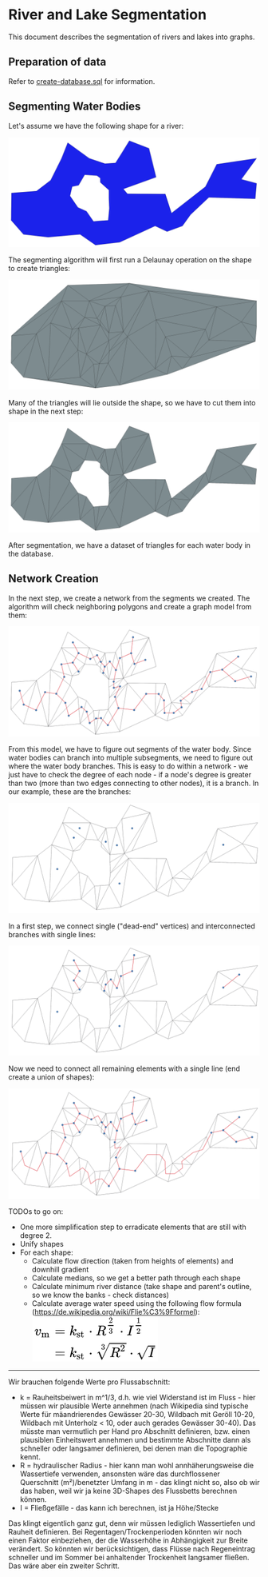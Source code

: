 # River and Lake Segmentation

This document describes the segmentation of rivers and lakes into graphs.

## Preparation of data

Refer to [create-database.sql](..%2Fexamples%2Fcreate-database.sql) for information.


## Segmenting Water Bodies

Let's assume we have the following shape for a river:

![01_water_body.png](img%2F01_water_body.png)

The segmenting algorithm will first run a Delaunay operation on the shape to create triangles:

![02_delaunay_triangles.png](img%2F02_delaunay_triangles.png)

Many of the triangles will lie outside the shape, so we have to cut them into shape in the next step:

![03_delaunay_cut_to_shape.png](img%2F03_delaunay_cut_to_shape.png)

After segmentation, we have a dataset of triangles for each water body in the database.


## Network Creation

In the next step, we create a network from the segments we created. The algorithm will check neighboring
polygons and create a graph model from them:

![04_graph_model_of_triangles.png](img%2F04_graph_model_of_triangles.png)

From this model, we have to figure out segments of the water body. Since water bodies can branch into
multiple subsegments, we need to figure out where the water body branches. This is easy to do within
a network - we just have to check the degree of each node - if a node's degree is greater than two
(more than two edges connecting to other nodes), it is a branch. In our example, these are the branches:

![05_connecting_vertices.png](img%2F05_connecting_vertices.png)

In a first step, we connect single ("dead-end" vertices) and interconnected branches with single lines:

![06_connecting_and_dangling_vertices.png](img%2F06_connecting_and_dangling_vertices.png)

Now we need to connect all remaining elements with a single line (end create a union of shapes):

![07_merging_vertices.png](img%2F07_merging_vertices.png)

TODOs to go on:

* One more simplification step to erradicate  elements that are still with degree 2.
* Unify shapes
* For each shape:
  * Calculate flow direction (taken from heights of elements) and downhill gradient
  * Calculate medians, so we get a better path through each shape
  * Calculate minimum river distance (take shape and parent's outline, so we know the banks - check distances)
  * Calculate average water speed using the following flow formula (https://de.wikipedia.org/wiki/Flie%C3%9Fformel):
    ![river_formula.svg](img%2Friver_formula.svg)  

---

Wir brauchen folgende Werte pro Flussabschnitt:

* k<st> = Rauheitsbeiwert in m^1/3, d.h. wie viel Widerstand ist im Fluss - hier müssen wir plausible Werte annehmen (nach Wikipedia sind typische Werte für mäandrierendes Gewässer 20-30, Wildbach mit Geröll 10-20, Wildbach mit Unterholz < 10, oder auch gerades Gewässer 30-40). Das müsste man vermutlich per Hand pro Abschnitt definieren, bzw. einen plausiblen Einheitswert annehmen und bestimmte Abschnitte dann als schneller oder langsamer definieren, bei denen man die Topographie kennt.
* R = hydraulischer Radius - hier kann man wohl annhäherungsweise die Wassertiefe verwenden, ansonsten wäre das durchflossener Querschnitt (m²)/benetzter Umfang in m - das klingt nicht so, also ob wir das haben, weil wir ja keine 3D-Shapes des Flussbetts berechnen können.
* I = Fließgefälle - das kann ich berechnen, ist ja Höhe/Stecke

Das klingt eigentlich ganz gut, denn wir müssen lediglich Wassertiefen und Rauheit definieren. Bei Regentagen/Trockenperioden könnten wir noch einen Faktor einbeziehen, der die Wasserhöhe in Abhängigkeit zur Breite verändert. So könnten wir berücksichtigen, dass Flüsse nach Regeneintrag schneller und im Sommer bei anhaltender Trockenheit langsamer fließen. Das wäre aber ein zweiter Schritt.


